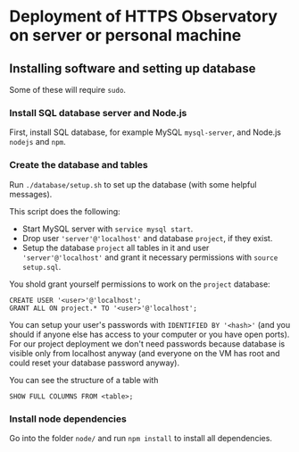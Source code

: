 # Deployment of HTTPS Observatory on server or personal machine

## Installing software and setting up database

Some of these will require `sudo`.

### Install SQL database server and Node.js

First, install SQL database, for example MySQL `mysql-server`, and Node.js `nodejs` and `npm`.

### Create the database and tables

Run `./database/setup.sh` to set up the database (with some helpful messages).

This script does the following:
 - Start MySQL server with `service mysql start`.
 - Drop user `'server'@'localhost'` and database `project`, if they exist.
 - Setup the database `project` all tables in it and user `'server'@'localhost'` and grant it necessary permissions with `source setup.sql`.

You shold grant yourself permissions to work on the `project` database:
```
CREATE USER '<user>'@'localhost';
GRANT ALL ON project.* TO '<user>'@'localhost';
```
You can setup your user's passwords with `IDENTIFIED BY '<hash>'` (and you should if anyone else has access to your computer or you have open ports). For our project deployment we don't need passwords because database is visible only from localhost anyway (and everyone on the VM has root and could reset your database password anyway).

You can see the structure of a table with
```
SHOW FULL COLUMNS FROM <table>;
```

### Install node dependencies
Go into the folder `node/` and run `npm install` to install all dependencies.
